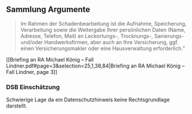 ## Sammlung Argumente
>Im Rahmen der Schadenbearbeitung ist die Aufnahme, Speicherung, Verarbeitung sowie die Weitergabe Ihrer persönlichen Daten (Name, Adresse, Telefon, Mail) an Leckortungs-, Trocknungs-, Sanierungs- und/oder Handwerksfirmen, aber auch an Ihre Versicherung, ggf. einen Versicherungsmakler oder eine Hausverwaltung erforderlich.”

[[Briefing an RA Michael König – Fall Lindner.pdf#page=3&selection=25,1,38,84|Briefing an RA Michael König – Fall Lindner, page 3]]

### DSB Einschätzung
Schwierige Lage da ein Datenschutzhinweis keine Rechtsgrundlage darstellt.
